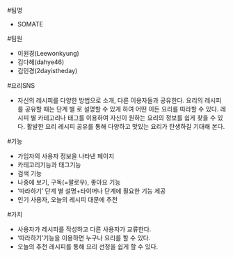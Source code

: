 ﻿#팀명
* SOMATE

#팀원
* 이원경(Leewonkyung)
* 김다혜(dahye46)
* 김민경(2dayistheday)

#요리SNS
* 자신의 레시피를 다양한 방법으로 소개, 다른 이용자들과 공유한다. 요리의 레시피를 공유할 때는 단계 별 로 설명할 수 있게 하여 어떤 이든 요리를 따라할 수 있다. 레시피 별 카테고리나 태그를 이용하여 자신이 원하는 요리의 정보를 쉽게 찾을 수 있다. 활발한 요리 레시피 공유를 통해 다양하고 맛있는 요리가 탄생하길 기대해 본다. 

#기능 
* 가입자의 사용자 정보을 나타낸 페이지
* 카테고리기능과 태그기능
* 검색 기능
* 나중에 보기, 구독(=팔로우), 좋아요 기능 
* ‘따라하기’ 단계 별 설명+타이머나 단계에 필요한 기능 제공
* 인기 사용자, 오늘의 레시피 대문에 추천

#가치
* 사용자가 레시피를 작성하고 다른 사용자가 교류한다.
* ‘따라하기’기능을 이용하면 누구나 요리를 할 수 있다. 
* 오늘의 추천 레시피를 통해 요리 선정을 쉽게 할 수 있다.
